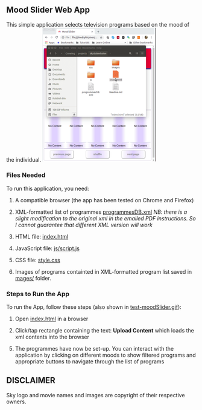 ## Mood Slider Web App

This simple application selects television programs based on the mood of the individual.
<img src="https://github.com/sulerita/mood-slider/blob/master/test-moodSlider.gif" width="300">

### Files Needed
To run this application, you need:

1. A compatible browser (the app has been tested on Chrome and Firefox)

2. XML-formatted list of programmes [programmesDB.xml](https://github.com/sulerita/mood-slider/blob/master/programmesDB.xml) _NB: there is a slight modification to the original xml in the emailed PDF instructions. So I cannot guarantee that different XML version will work_

3. HTML file: [index.html](https://github.com/sulerita/mood-slider/blob/master/index.html)

4. JavaScript file: [js/script.js](https://github.com/sulerita/mood-slider/blob/master/js/script.js)

5. CSS file: [style.css](https://github.com/sulerita/mood-slider/blob/master/css/style.css)

6. Images of programs containted in XML-formatted program list saved in [mages/](https://github.com/sulerita/mood-slider/tree/master/images) folder.

### Steps to Run the App
To run the App, follow these steps (also shown in [test-moodSlider.gif](https://github.com/sulerita/mood-slider/blob/master/test-moodSlider.gif)):

1. Open [index.html](https://github.com/sulerita/mood-slider/blob/master/index.html) in a browser

2. Click/tap rectangle containing the text: **Upload Content** which loads the xml contents into the browser

<!-- 3. Navigate to the project folder and select [programmesDB.xml](https://github.com/sulerita/mood-slider/blob/master/programmesDB.xml) file

4. You should get an alert message telling you, you have successfully imported the file. -->

5. The programmes have now be set-up. You can interact with the application by clicking on different moods to show filtered programs and appropriate buttons to navigate through the list of programs

## DISCLAIMER
Sky logo and movie names and images are copyright of their respective owners.